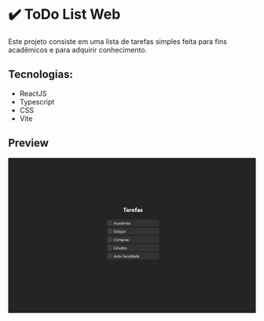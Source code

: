 # ✔️ ToDo List Web 

Este projeto consiste em uma lista de tarefas simples feita para fins acadêmicos e para adquirir conhecimento.

## Tecnologias:
- ReactJS
- Typescript
- CSS
- Vite

## Preview
![preview](src/assets/image.png)
